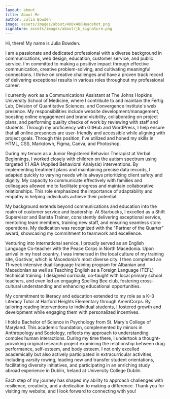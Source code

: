 ```yaml
---
layout: about
title: About Me
author: Julia Bowden
image: assets/images/about/400x400Headshot.png
signature: assets/images/about/jb_signature.png
---
```


Hi, there! My name is Julia Bowden.

I am a passionate and dedicated professional with a diverse background in communications, web design, education, customer service, and public service. I'm committed to making a positive impact through effective communication, creative problem-solving, and cultivating meaningful connections. I thrive on creative challenges and have a proven track record of delivering exceptional results in various roles throughout my professional career.

I currently work as a Communications Assistant at The Johns Hopkins University School of Medicine, where I contribute to and maintain the Fertig Lab, Division of Quantitative Sciences, and Convergence Institute's web presence. My responsibilities include website development/management, boosting online engagement and brand visibility, collaborating on project plans, and performing quality checks of work by reviewing with staff and students. Through my proficiency with GitHub and WordPress, I help ensure that all online presences are user-friendly and accessible while aligning with project goals. Through this position, I've utilized and honed my skills in HTML, CSS, Markdown, Figma, Canva, and Photoshop.

During my tenure as a Junior Registered Behavior Therapist at Verbal Beginnings, I worked closely with children on the autism spectrum using targeted 1:1 ABA (Applied Behavioral Analysis) interventions. By implementing treatment plans and maintaining precise data records, I adapted quickly to varying needs while always prioritizing client safety and dignity. My capacity to communicate effectively with families and colleagues allowed me to facilitate progress and maintain collaborative relationships. This role emphasized the importance of adaptability and empathy in helping individuals achieve their potential.

My background extends beyond communications and education into the realm of customer service and leadership. At Starbucks, I excelled as a Shift Supervisor and Barista Trainer, consistently delivering exceptional service, mentoring team members, training new staff, and ensuring seamless store operations. My dedication was recognized with the "Partner of the Quarter" award, showcasing my commitment to teamwork and excellence.

Venturing into international service, I proudly served as an English Language Co-teacher with the Peace Corps in North Macedonia. Upon arrival in my host country, I was immersed in the local culture of my training site, Gostivar, which is Macedonia's most diverse city. I then completed an 11-week intensive dual-language training program for Albanian and Macedonian as well as Teaching English as a Foreign Language (TEFL) technical training. I designed curricula, co-taught with local primary school teachers, and even led an engaging Spelling Bee club, fostering cross-cultural understanding and enhancing educational opportunities.

My commitment to literacy and education extended to my role as a K–3 Literacy Tutor at Harford Heights Elementary through AmeriCorps. By tailoring reading interventions to individual students, I fostered growth and development while engaging them with personalized incentives.

I hold a Bachelor of Science in Psychology from St. Mary's College of Maryland. This academic foundation, complemented by minors in Anthropology and Sociology, reflects my approach to understanding complex human interactions. During my time there, I undertook a thought-provoking original research project examining the relationship between drag performance, self-esteem, and body esteem. I not only excelled academically but also actively participated in extracurricular activities, including varsity rowing, leading new and transfer student orientations, facilitating diversity initiatives, and participating in an enriching study abroad experience in Dublin, Ireland at University College Dublin.

Each step of my journey has shaped my ability to approach challenges with resilience, creativity, and a dedication to making a difference. Thank you for visiting my website, and I look forward to connecting with you!
